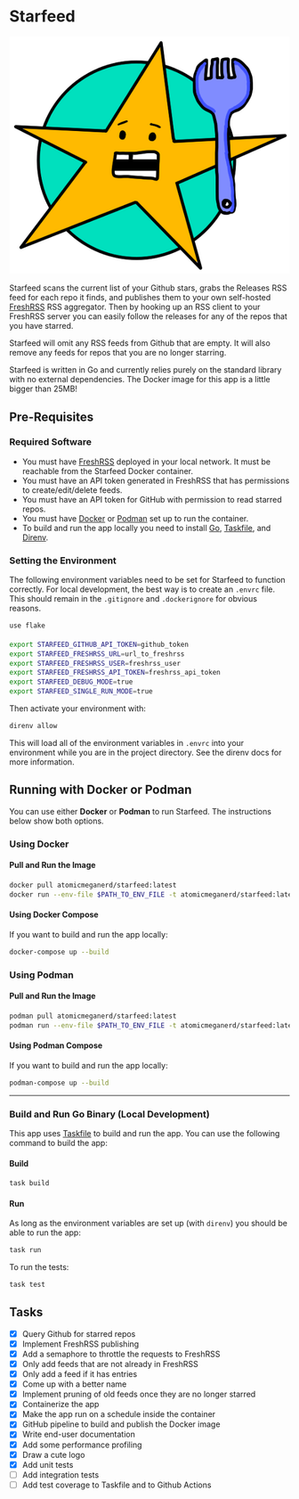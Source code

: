 # Starfeed

![Starfeed](./img/starfeed.png)

Starfeed scans the current list of your Github stars, grabs the Releases RSS feed for each repo it finds, and publishes them to your own self-hosted [FreshRSS](https://www.freshrss.org/) RSS aggregator. Then by hooking up an RSS client to your FreshRSS server you can easily follow the releases for any of the repos that you have starred.

Starfeed will omit any RSS feeds from Github that are empty. It will also remove any feeds for repos that you are no longer starring.

Starfeed is written in Go and currently relies purely on the standard library with no external dependencies. The Docker image for this app is a little bigger than 25MB!

## Pre-Requisites

### Required Software

- You must have [FreshRSS](https://www.freshrss.org) deployed in your local network. It must be reachable from the Starfeed Docker container.
- You must have an API token generated in FreshRSS that has permissions to create/edit/delete feeds.
- You must have an API token for GitHub with permission to read starred repos.
- You must have [Docker](https://docker.com) or [Podman](https://podman.io) set up to run the container.
- To build and run the app locally you need to install [Go](https://go.dev), [Taskfile](https://taskfile.dev), and [Direnv](https://direnv.net/).

### Setting the Environment

The following environment variables need to be set for Starfeed to function correctly. For local
development, the best way is to create an `.envrc` file. This should remain in the `.gitignore` and
`.dockerignore` for obvious reasons.

```bash
use flake

export STARFEED_GITHUB_API_TOKEN=github_token
export STARFEED_FRESHRSS_URL=url_to_freshrss
export STARFEED_FRESHRSS_USER=freshrss_user
export STARFEED_FRESHRSS_API_TOKEN=freshrss_api_token
export STARFEED_DEBUG_MODE=true
export STARFEED_SINGLE_RUN_MODE=true
```

Then activate your environment with:

```bash
direnv allow
```

This will load all of the environment variables in `.envrc` into your environment while you are in the project directory. See the direnv docs for more information.

## Running with Docker or Podman

You can use either **Docker** or **Podman** to run Starfeed. The instructions below show both options.

### Using Docker

#### Pull and Run the Image

```bash
docker pull atomicmeganerd/starfeed:latest
docker run --env-file $PATH_TO_ENV_FILE -t atomicmeganerd/starfeed:latest
```

#### Using Docker Compose

If you want to build and run the app locally:

```bash
docker-compose up --build
```

### Using Podman

#### Pull and Run the Image

```bash
podman pull atomicmeganerd/starfeed:latest
podman run --env-file $PATH_TO_ENV_FILE -t atomicmeganerd/starfeed:latest
```

#### Using Podman Compose

If you want to build and run the app locally:

```bash
podman-compose up --build
```

---

### Build and Run Go Binary (Local Development)

This app uses [Taskfile](https://taskfile.dev) to build and run the app. You can use the following command to build the app:

#### Build

```bash
task build
```

#### Run

As long as the environment variables are set up (with `direnv`) you should be able to run the app:

```bash
task run
```

To run the tests:

```bash
task test
```

## Tasks

- [x] Query Github for starred repos
- [x] Implement FreshRSS publishing
- [x] Add a semaphore to throttle the requests to FreshRSS
- [x] Only add feeds that are not already in FreshRSS
- [x] Only add a feed if it has entries
- [x] Come up with a better name
- [x] Implement pruning of old feeds once they are no longer starred
- [x] Containerize the app
- [x] Make the app run on a schedule inside the container
- [x] GitHub pipeline to build and publish the Docker image
- [x] Write end-user documentation
- [x] Add some performance profiling
- [x] Draw a cute logo
- [x] Add unit tests
- [ ] Add integration tests
- [ ] Add test coverage to Taskfile and to Github Actions
